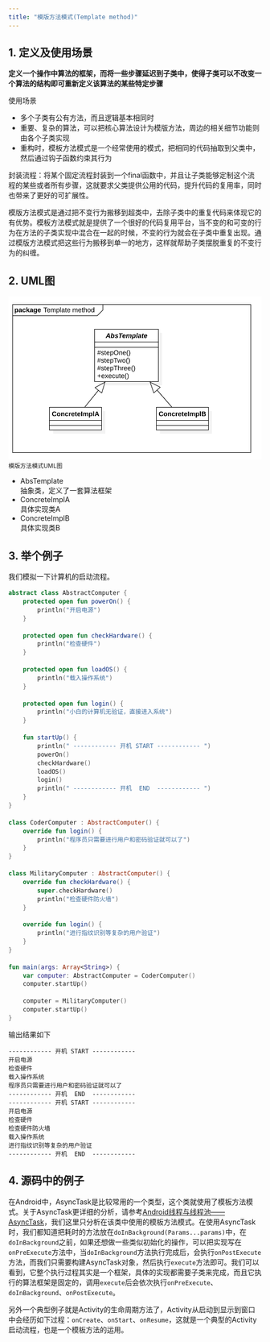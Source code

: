 ```yaml
---
title: "模版方法模式(Template method)"
---
```


## 1. 定义及使用场景

**定义一个操作中算法的框架，而将一些步骤延迟到子类中，使得子类可以不改变一个算法的结构即可重新定义该算法的某些特定步骤**

使用场景  

- 多个子类有公有方法，而且逻辑基本相同时
- 重要、复杂的算法，可以把核心算法设计为模版方法，周边的相关细节功能则由各个子类实现
- 重构时，模板方法模式是一个经常使用的模式，把相同的代码抽取到父类中，然后通过钩子函数约束其行为

封装流程：将某个固定流程封装到一个final函数中，并且让子类能够定制这个流程的某些或者所有步骤，这就要求父类提供公用的代码，提升代码的复用率，同时也带来了更好的可扩展性。

模版方法模式是通过把不变行为搬移到超类中，去除子类中的重复代码来体现它的有优势。模板方法模式就是提供了一个很好的代码复用平台，当不变的和可变的行为在方法的子类实现中混合在一起的时候，不变的行为就会在子类中重复出现。通过模版方法模式把这些行为搬移到单一的地方，这样就帮助子类摆脱重复的不变行为的纠缠。

## 2. UML图

![模版方法模式UML图](/assets/images/design-pattern/template-method.png)  
<small>模版方法模式UML图</small>

- AbsTemplate  
  抽象类，定义了一套算法框架
- ConcreteImplA  
  具体实现类A
- ConcreteImplB  
  具体实现类B

## 3. 举个例子
我们模拟一下计算机的启动流程。

```kotlin
abstract class AbstractComputer {
    protected open fun powerOn() {
        println("开启电源")
    }

    protected open fun checkHardware() {
        println("检查硬件")
    }

    protected open fun loadOS() {
        println("载入操作系统")
    }

    protected open fun login() {
        println("小白的计算机无验证，直接进入系统")
    }

    fun startUp() {
        println(" ------------ 开机 START ------------ ")
        powerOn()
        checkHardware()
        loadOS()
        login()
        println(" ------------ 开机  END  ------------ ")
    }
}

class CoderComputer : AbstractComputer() {
    override fun login() {
        println("程序员只需要进行用户和密码验证就可以了")
    }
}

class MilitaryComputer : AbstractComputer() {
    override fun checkHardware() {
        super.checkHardware()
        println("检查硬件防火墙")
    }

    override fun login() {
        println("进行指纹识别等复杂的用户验证")
    }
}

fun main(args: Array<String>) {
    var computer: AbstractComputer = CoderComputer()
    computer.startUp()

    computer = MilitaryComputer()
    computer.startUp()
}
```

输出结果如下
```text
------------ 开机 START ------------
开启电源
检查硬件
载入操作系统
程序员只需要进行用户和密码验证就可以了
------------ 开机  END  ------------
------------ 开机 START ------------
开启电源
检查硬件
检查硬件防火墙
载入操作系统
进行指纹识别等复杂的用户验证
------------ 开机  END  ------------
```

## 4. 源码中的例子

在Android中，AsyncTask是比较常用的一个类型，这个类就使用了模板方法模式。关于AsyncTask更详细的分析，请参考[Android线程与线程池——AsyncTask](/android/framework/Android%E7%BA%BF%E7%A8%8B%E4%B8%8E%E7%BA%BF%E7%A8%8B%E6%B1%A0/#21-asynctask)，我们这里只分析在该类中使用的模板方法模式。在使用AsyncTask时，我们都知道把耗时的方法放在`doInBackground(Params...params)`中，在`doInBackground`之前，如果还想做一些类似初始化的操作，可以把实现写在`onPreExecute`方法中，当`doInBackground`方法执行完成后，会执行`onPostExecute`方法，而我们只需要构建AsyncTask对象，然后执行`execute`方法即可。我们可以看到，它整个执行过程其实是一个框架，具体的实现都需要子类来完成，而且它执行的算法框架是固定的，调用`execute`后会依次执行`onPreExecute`、`doInBackground`、`onPostExecute`。

另外一个典型例子就是Activity的生命周期方法了，Activity从启动到显示到窗口中会经历如下过程：`onCreate`、`onStart`、`onResume`，这就是一个典型的Activity启动流程，也是一个模板方法的运用。